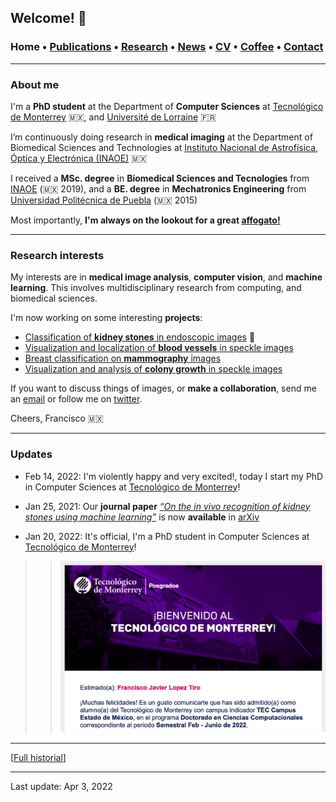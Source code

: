 ## Welcome! 🗻

###  Home • [Publications](/publications) • [Research](/research) • [News](/news) • [CV](/brief_cv) • [Coffee](/coffee) • [Contact](/contact)
---

  
### About me

I'm a **PhD student** at the Department of **Computer Sciences** at <a href="https://tec.mx/es" target="_blank">Tecnológico de Monterrey</a> 🇲🇽, and <a href="https://www.univ-lorraine.fr" target="_blank">Université de Lorraine</a> 🇫🇷

I’m continuously doing research in **medical imaging** at the Department of Biomedical Sciences and Technologies at <a href="https://www.inaoep.mx" target="_blank">Instituto Nacional de Astrofísica, Óptica y Electrónica (INAOE)</a> 🇲🇽 


I received a **MSc. degree** in **Biomedical Sciences and Tecnologies** from <a href="https://www.inaoep.mx" target="_blank">INAOE</a> (🇲🇽 2019), and a **BE. degree** in **Mechatronics Engineering** from <a href="http://www.uppuebla.edu.mx/joomla1/" target="_blank">Universidad Politécnica de Puebla</a> (🇲🇽  2015)

Most importantly, **I'm always on the lookout for a great <a href="https://en.wikipedia.org/wiki/Affogato" target="_blank">affogato!</a>**
  
  
---

### Research interests

My interests are in **medical image analysis**, **computer vision**,  and **machine learning**. This involves multidisciplinary research from computing, and biomedical sciences. 

  
I'm now working on some interesting **projects**:

*  [Classification of **kidney stones** in endoscopic images](/kidneystones) 📌
*  [Visualization and localization of **blood vessels** in speckle images](/bloodvessels)
*  [Breast classification on **mammography** images](/mammography) 
*  [Visualization and analysis of **colony growth** in speckle images](/colonygrowth) 


If you want to discuss things of images, or **make a collaboration**, send me an [email](mailto:francisco.lopez@ieee.org?subject=%20Hello,%20Francisco)  or follow me on <a href="https://twitter.com/Friscolt" target="_blank">twitter</a>.




Cheers,
Francisco 🇲🇽

---

### Updates

*  Feb 14, 2022: I'm violently happy and very excited!, today I start my PhD in Computer Sciences at [Tecnológico de Monterrey](https://tec.mx/es)!

* Jan 25, 2021:  Our **journal paper** [*“On the in vivo recognition of kidney stones using machine learning”*](https://arxiv.org/abs/2201.08865) is now **available** in [arXiv](https://arxiv.org/abs/2201.08865)

* Jan 20, 2022: It's official, I'm a PhD student in Computer Sciences at [Tecnológico de Monterrey](https://tec.mx/es)!

>> ![ ](/files/tec2022_welcome.jpeg)

---

[[Full historial](/news)]


--- 
Last update: Apr 3, 2022 
